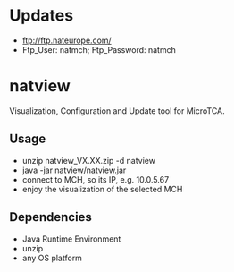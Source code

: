 # Updates
* ftp://ftp.nateurope.com/
* Ftp_User: natmch; Ftp_Password: natmch

# natview
Visualization, Configuration and Update tool for MicroTCA.

## Usage
* unzip natview_VX.XX.zip -d natview
* java -jar natview/natview.jar
* connect to MCH, so its IP, e.g. 10.0.5.67
* enjoy the visualization of the selected MCH

## Dependencies
* Java Runtime Environment
* unzip
* any OS platform

